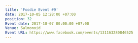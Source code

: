 ```yaml
---
title: 'Foodie Event #9'
date: 2017-10-05 12:28:00 +07:00
position: 32
Event date: 2017-10-07 00:00:00 +07:00
Venue: Salmonoid
Event URL: https://www.facebook.com/events/131163280846525
---
```


